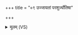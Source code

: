 +++
title = "०९ उज्जायतां परशुर्ज्योतिषा"

+++
<details><summary>मूलम् (VS)</summary>

उज्जा॑यतां पर॒शुर्ज्योति॑षा स॒ह भू॒या ऋ॒तस्य॑ सु॒दुघा॑ पुराण॒वत्। वि रो॑चतामरु॒षो भा॒नुना॒ शुचिः॒ स्वर्ण शु॒क्रं शु॑शुचीत॒ सत्प॑तिः ॥
</details>